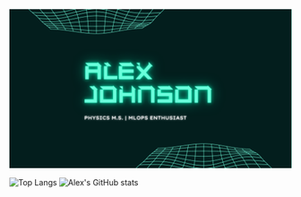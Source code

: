 <img src="https://github.com/aijphy/aijphy/blob/main/githubcover.png" alt="cover image" >
<br/>

![Top Langs](https://github-readme-stats.vercel.app/api/top-langs/?username=aijphy&theme=gotham)
![Alex's GitHub stats](https://github-readme-stats.vercel.app/api?username=aijphy&hide=contribs&theme=cobalt&show_icons=true)


<!--
**aijphy/aijphy** is a ✨ _special_ ✨ repository because its `README.md` (this file) appears on your GitHub profile.

Here are some ideas to get you started:

- 🔭 I’m currently working on ...
- 🌱 I’m currently learning ...
- 👯 I’m looking to collaborate on ...
- 🤔 I’m looking for help with ...
- 💬 Ask me about ...
- 📫 How to reach me: ...
- 😄 Pronouns: ...
- ⚡ Fun fact: ...
-->

